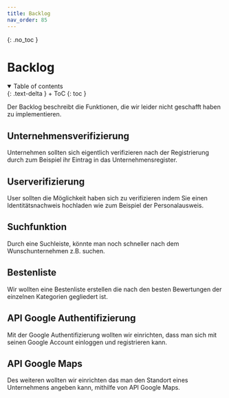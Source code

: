 ```yaml
---
title: Backlog
nav_order: 85
---
```



{: .no_toc }
# Backlog

<details open markdown="block">
{: .text-delta }
<summary>Table of contents</summary>
+ ToC
{: toc }
</details>


Der Backlog beschreibt die Funktionen, die wir leider nicht geschafft haben zu implementieren. 

## Unternehmensverifizierung

Unternehmen sollten sich eigentlich verifizieren nach der Registrierung durch zum Beispiel ihr Eintrag in das Unternehmensregister.

## Userverifizierung

User sollten die Möglichkeit haben sich zu verifizieren indem Sie einen Identitätsnachweis hochladen wie zum Beispiel der Personalausweis.

## Suchfunktion

Durch eine Suchleiste, könnte man noch schneller nach dem Wunschunternehmen z.B. suchen.

## Bestenliste

Wir wollten eine Bestenliste erstellen die nach den besten Bewertungen der einzelnen Kategorien gegliedert ist.

## API Google Authentifizierung

Mit der Google Authentifizierung wollten wir einrichten, dass man sich mit seinen Google Account einloggen und registrieren kann.

## API Google Maps

Des weiteren wollten wir einrichten das man den Standort eines Unternehmens angeben kann, mithilfe von API Google Maps.
